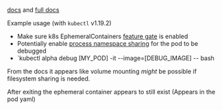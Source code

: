 [docs](https://kubernetes.io/docs/concepts/workloads/pods/ephemeral-containers/) and [full docs](https://kubernetes.io/docs/reference/generated/kubernetes-api/v1.19/#ephemeralcontainer-v1-core)

Example usage (with `kubectl` v1.19.2)
* Make sure k8s EphemeralContainers [feature gate](https://kubernetes.io/docs/reference/command-line-tools-reference/feature-gates/) is enabled
* Potentially enable [process namespace sharing](https://kubernetes.io/docs/tasks/configure-pod-container/share-process-namespace/) for the pod to be debugged
* `kubectl alpha debug [MY_POD] -it --image=[DEBUG_IMAGE] -- bash

From the docs it appears like volume mounting _might_ be possible if filesystem sharing is needed.

After exiting the ephemeral container appears to still exist (Appears in the pod yaml)